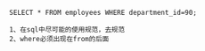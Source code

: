       SELECT * FROM employees WHERE department_id=90;
      
      1、在sql中尽可能的使用规范，去规范
      2、where必须出现在from的后面
      
      

